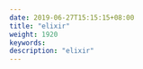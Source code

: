 ```yaml
---
date: 2019-06-27T15:15:15+08:00
title: "elixir"
weight: 1920
keywords: 
description: "elixir"
---
```

